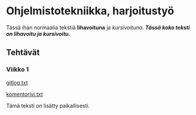 # Ohjelmistotekniikka, harjoitustyö

Tässä ihan normaalia tekstiä **lihavoituna** ja *kursivoituna*. 
***Tässä koko teksti on lihavoitu ja kursivoitu.***

## Tehtävät

### Viikko 1

[gitlog.txt](https://github.com/veskurau/ot-harjoitustyo/blob/master/laskarit/viikko1/gitlog.txt)

[komentorivi.txt](https://github.com/veskurau/ot-harjoitustyo/blob/master/laskarit/viikko1/komentorivi.txt)

Tämä teksti on lisätty paikallisesti.
